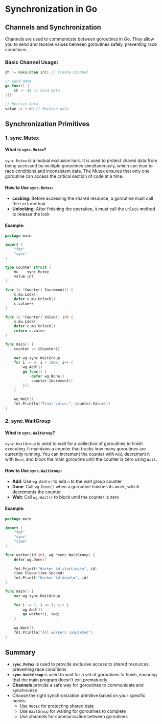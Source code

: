 # Synchronization in Go

## Channels and Synchronization

Channels are used to communicate between goroutines in Go. They allow you to send and receive values between goroutines safely, preventing race conditions.

### Basic Channel Usage:

```go
ch := make(chan int) // Create channel

// Send data
go func() {
    ch <- 42 // Send data
}()

// Receive data
value := <-ch // Receive data
```

## Synchronization Primitives

### 1. sync.Mutex

#### What is `sync.Mutex`?

`sync.Mutex` is a mutual exclusion lock. It is used to protect shared data from being accessed by multiple goroutines simultaneously, which can lead to race conditions and inconsistent data. The Mutex ensures that only one goroutine can access the critical section of code at a time.

#### How to Use `sync.Mutex`:

- **Locking**: Before accessing the shared resource, a goroutine must call the `Lock` method
- **Unlocking**: After finishing the operation, it must call the `Unlock` method to release the lock

#### Example:

```go
package main

import (
    "fmt"
    "sync"
)

type Counter struct {
    mu    sync.Mutex
    value int
}

func (c *Counter) Increment() {
    c.mu.Lock()
    defer c.mu.Unlock()
    c.value++
}

func (c *Counter) Value() int {
    c.mu.Lock()
    defer c.mu.Unlock()
    return c.value
}

func main() {
    counter := &Counter{}
    
    var wg sync.WaitGroup
    for i := 0; i < 1000; i++ {
        wg.Add(1)
        go func() {
            defer wg.Done()
            counter.Increment()
        }()
    }
    
    wg.Wait()
    fmt.Println("Final value:", counter.Value())
}
```

### 2. sync.WaitGroup

#### What is `sync.WaitGroup`?

`sync.WaitGroup` is used to wait for a collection of goroutines to finish executing. It maintains a counter that tracks how many goroutines are currently running. You can increment the counter with `Add`, decrement it with `Done`, and block the main goroutine until the counter is zero using `Wait`.

#### How to Use `sync.WaitGroup`:

- **Add**: Use `wg.Add(n)` to add `n` to the wait group counter
- **Done**: Call `wg.Done()` when a goroutine finishes its work, which decrements the counter
- **Wait**: Call `wg.Wait()` to block until the counter is zero

#### Example:

```go
package main

import (
    "fmt"
    "sync"
    "time"
)

func worker(id int, wg *sync.WaitGroup) {
    defer wg.Done()
    
    fmt.Printf("Worker %d starting\n", id)
    time.Sleep(time.Second)
    fmt.Printf("Worker %d done\n", id)
}

func main() {
    var wg sync.WaitGroup
    
    for i := 1; i <= 5; i++ {
        wg.Add(1)
        go worker(i, &wg)
    }
    
    wg.Wait()
    fmt.Println("All workers completed")
}
```

## Summary

- **`sync.Mutex`** is used to provide exclusive access to shared resources, preventing race conditions
- **`sync.WaitGroup`** is used to wait for a set of goroutines to finish, ensuring that the main program doesn't exit prematurely
- **Channels** provide a safe way for goroutines to communicate and synchronize
- Choose the right synchronization primitive based on your specific needs:
  - Use `Mutex` for protecting shared data
  - Use `WaitGroup` for waiting for goroutines to complete
  - Use channels for communication between goroutines
